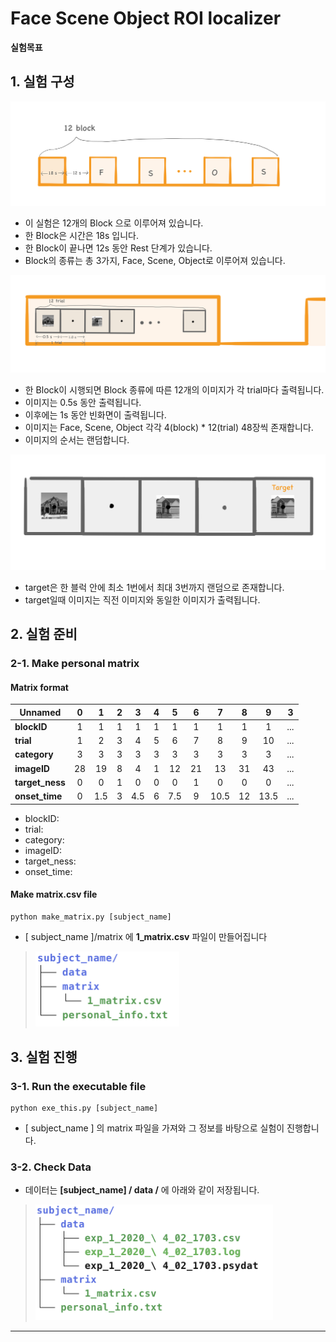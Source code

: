 # Face Scene Object ROI localizer


**실험목표**

## 1. 실험 구성

![res3](info/model-block.jpeg)


* 이 실험은 12개의 Block 으로 이루어져 있습니다.
* 한 Block은 시간은 18s 입니다.  
* 한 Block이 끝나면 12s 동안 Rest 단계가 있습니다.
* Block의 종류는 총 3가지, Face, Scene, Object로 이루어져 있습니다.

![res3](info/model-trial.jpeg)

* 한 Block이 시행되면 Block 종류에 따른 12개의 이미지가 각 trial마다 출력됩니다. 
* 이미지는 0.5s 동안 출력됩니다. 
* 이후에는 1s 동안 빈화면이 출력됩니다.
* 이미지는 Face, Scene, Object 각각 4(block) * 12(trial) 48장씩 존재합니다.
* 이미지의 순서는 랜덤합니다.

![res3](info/model-target.jpeg)
* target은 한 블럭 안에 최소 1번에서 최대 3번까지 랜덤으로 존재합니다.
* target일때 이미지는 직전 이미지와 동일한 이미지가 출력됩니다. 

## 2. 실험 준비

### 2-1. Make personal matrix

#### Matrix format

|  <center>Unnamed</center> |  <center>0</center> |  <center>1</center> |  <center>2</center> |  <center>3</center> |  <center>4</center> |<center>5</center> | <center>6</center> | <center>7</center> | <center>8</center> | <center>9</center> | <center>3</center> | 
|:--------|:--------:|--------:|--------:|--------:|--------:|--------:|--------:|--------:|--------:|--------:|--------:|
|**blockID** | <center> 1 </center> |<center> 1 </center> |<center> 1 </center> |<center> 1 </center> |<center> 1 </center> |<center> 1 </center> |<center> 1 </center> |<center> 1 </center> |<center> 1 </center> |<center> 1 </center> |<center> ... </center> |
|**trial** | <center> 1 </center> |<center> 2 </center> |<center> 3 </center> |<center> 4 </center> |<center> 5 </center> |<center> 6 </center> |<center> 7</center> |<center> 8 </center> |<center> 9 </center> |<center> 10 </center> |<center> ... </center> |
|**category** | <center> 3 </center> |<center> 3 </center> |<center> 3 </center> |<center> 3</center> |<center> 3 </center> |<center> 3 </center> |<center> 3</center> |<center> 3 </center> |<center> 3 </center> |<center> 3 </center> |<center> ... </center> |
|**imageID** | <center> 28 </center> |<center> 19 </center> |<center> 8 </center> |<center> 4 </center> |<center> 1 </center> |<center> 12 </center> |<center> 21 </center> |<center> 13 </center> |<center> 31 </center> |<center> 43 </center> |<center> ... </center> |
|**target_ness** | <center> 0 </center> |<center> 0 </center> |<center> 1 </center> |<center> 0 </center> |<center> 0 </center> |<center> 0 </center> |<center> 1 </center> |<center> 0 </center> |<center> 0 </center> |<center> 0 </center> |<center> ... </center> |
|**onset_time** | <center> 0 </center> |<center> 1.5 </center> |<center> 3 </center> |<center> 4.5 </center> |<center> 6 </center> |<center> 7.5 </center> |<center> 9 </center> |<center> 10.5 </center> |<center> 12 </center> |<center> 13.5 </center> |<center> ... </center> |

* blockID:
* trial:
* category:
* imageID:
* target_ness:
* onset_time:


#### Make matrix.csv file


```
python make_matrix.py [subject_name]
```

* [ subject_name ]/matrix 에 **1_matrix.csv** 파일이 만들어집니다

><img src="info/tree.png" width="230">


## 3. 실험 진행

### 3-1. Run the executable file

```
python exe_this.py [subject_name]
```

* [ subject_name ] 의 matrix 파일을 가져와 그 정보를 바탕으로 실험이 진행합니다. 


### 3-2. Check Data

* 데이터는 **[subject_name] / data /** 에 아래와 같이 저장됩니다.

><img src="info/tree-data.png" width="380">

---
